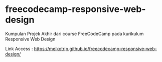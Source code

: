 # freecodecamp-responsive-web-design

Kumpulan Projek Akhir dari course FreeCodeCamp pada kurikulum Responsive Web Design

Link Access : https://meikotrip.github.io/freecodecamp-responsive-web-design/
